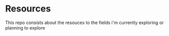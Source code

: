 # Resources
This repo consists about the resouces to the fields i'm currently exploring or planning to explore
